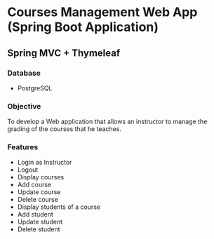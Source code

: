# Courses Management Web App (Spring Boot Application)

## Spring MVC + Thymeleaf
### Database
- PostgreSQL

### Objective
To develop a Web application that allows an instructor to manage the 
grading of the courses that he teaches.

### Features
- Login as Instructor
- Logout
- Display courses
- Add course
- Update course
- Delete course
- Display students of a course
- Add student
- Update student
- Delete student

